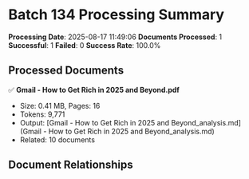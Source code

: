 # Batch 134 Processing Summary

**Processing Date**: 2025-08-17 11:49:06
**Documents Processed**: 1
**Successful**: 1
**Failed**: 0
**Success Rate**: 100.0%

## Processed Documents

✅ **Gmail - How to Get Rich in 2025 and Beyond.pdf**
   - Size: 0.41 MB, Pages: 16
   - Tokens: 9,771
   - Output: [Gmail - How to Get Rich in 2025 and Beyond_analysis.md](Gmail - How to Get Rich in 2025 and Beyond_analysis.md)
   - Related: 10 documents

## Document Relationships
